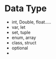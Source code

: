 # Data Type
- int, Double, float.....
- var, let
- set, tuple
- enum, array
- class, struct
- optional
- 